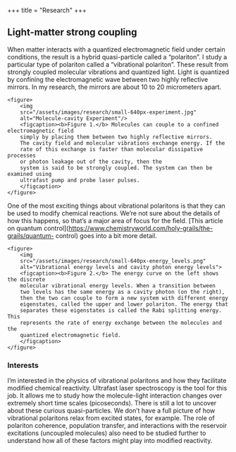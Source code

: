 +++
title = "Research"
+++

## Light-matter strong coupling

When matter interacts with a quantized electromagnetic field under
certain conditions, the result is a hybrid quasi-particle called a
“polariton”. I study a particular type of polariton called a
“vibrational polariton”. These result from strongly coupled molecular
vibrations and quantized light. Light is quantized by confining the
electromagnetic wave between two highly reflective mirrors. In my
research, the mirrors are about 10 to 20 micrometers apart.

~~~
<figure>
	<img 
	src="/assets/images/research/small-640px-experiment.jpg" 
	alt="Molecule-cavity Experiment"/>
	<figcaption><b>Figure 1.</b> Molecules can couple to a confined electromagnetic field
	simply by placing them between two highly reflective mirrors.
	The cavity field and molecular vibrations exchange energy. If the
	rate of this exchange is faster than molecular dissipative processes
	or photon leakage out of the cavity, then the
	system is said to be strongly coupled. The system can then be examined using
	ultrafast pump and probe laser pulses.
	</figcaption>
</figure>
~~~

One of the most exciting things about vibrational polaritons is that
they can be used to modify chemical reactions. We’re not sure about the
details of how this happens, so that’s a major area of focus for the
field. [This article on quantum
control](https://www.chemistryworld.com/holy-grails/the-grails/quantum-
control) goes into a bit more detail.

~~~
<figure>
	<img
	src="/assets/images/research/small-640px-energy_levels.png"
	alt="Vibrational energy levels and cavity photon energy levels">
	<figcaption><b>Figure 2.</b> The energy curve on the left shows the discrete
	molecular vibrational energy levels. When a transition between
	two levels has the same energy as a cavity photon (on the right),
	then the two can couple to form a new system with different energy 
	eigenstates, called the upper and lower polariton. The energy that
	separates these eigenstates is called the Rabi splitting energy. This 
	represents the rate of energy exchange between the molecules and the
	quantized electromagnetic field.
	</figcaption>
</figure>
~~~

### Interests

I’m interested in the physics of vibrational polaritons and how they
facilitate modified chemical reactivity. Ultrafast laser spectroscopy is
the tool for this job. It allows me to study how the molecule-light
interaction changes over extremely short time scales (picoseconds).
There is still a lot to uncover about these curious quasi-particles. We
don’t have a full picture of how vibrational polaritons relax from
excited states, for example. The role of polariton coherence, population
transfer, and interactions with the reservoir excitations (uncoupled
molecules) also need to be studied further to understand how all of
these factors might play into modified reactivity.
